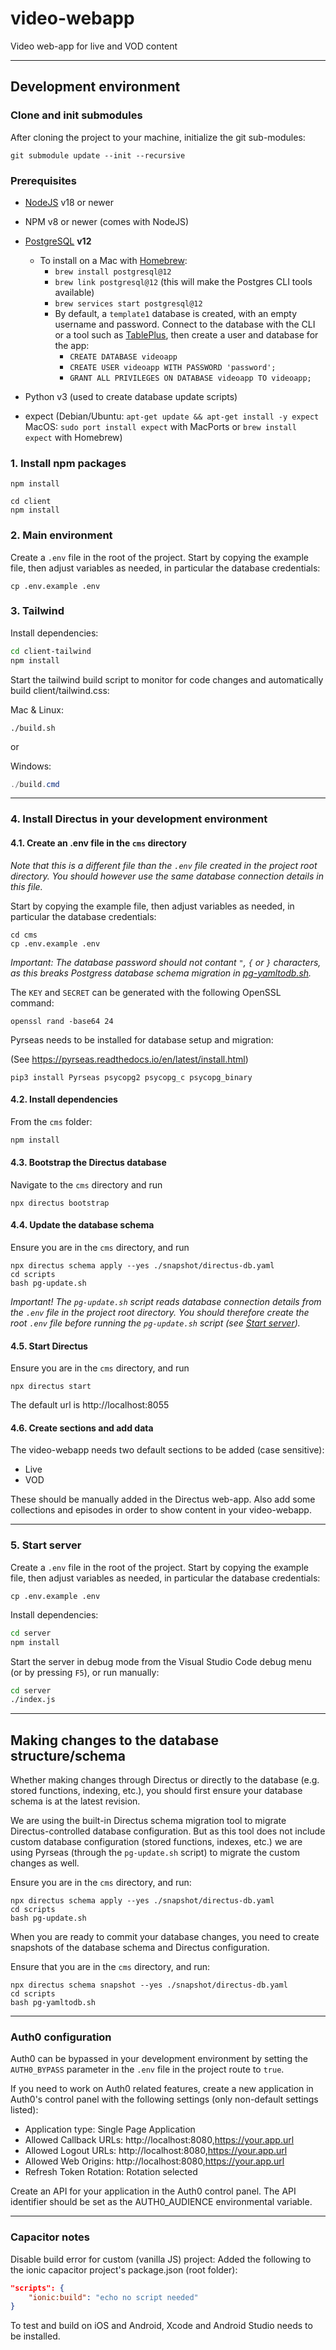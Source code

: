 # video-webapp
Video web-app for live and VOD content

---

## Development environment
### Clone and init submodules
After cloning the project to your machine, initialize the git sub-modules:
```shell
git submodule update --init --recursive
```

### Prerequisites
* [NodeJS](https://nodejs.org/en) v18 or newer
* NPM v8 or newer (comes with NodeJS)
* [PostgreSQL](https://www.postgresql.org/) **v12**

  - To install on a Mac with [Homebrew](https://brew.sh/):
    - `brew install postgresql@12`
    - `brew link postgresql@12` (this will make the Postgres CLI tools available)
    - `brew services start postgresql@12`
    - By default, a `template1` database is created, with an empty username and password. Connect to the database with the CLI or a tool such as [TablePlus](https://tableplus.com/), then create a user and database for the app:
      - `CREATE DATABASE videoapp`
      - `CREATE USER videoapp WITH PASSWORD 'password';`
      - `GRANT ALL PRIVILEGES ON DATABASE videoapp TO videoapp;`

* Python v3 (used to create database update scripts)
* expect (Debian/Ubuntu: `apt-get update && apt-get install -y expect` MacOS: `sudo port install expect` with MacPorts or `brew install expect` with Homebrew)

### 1. Install npm packages
```shell
npm install

cd client
npm install
```

### 2. Main environment
Create a `.env` file in the root of the project. Start by copying the example file, then adjust variables as needed, in particular the database credentials:
```shell
cp .env.example .env
```


### 3. Tailwind
Install dependencies:
```sh
cd client-tailwind
npm install
```

Start the tailwind build script to monitor for code changes and automatically build client/tailwind.css:

Mac & Linux:
```shell
./build.sh
```
or

Windows:
```powershell
./build.cmd
```

---

### 4. Install Directus in your development environment
#### 4.1. Create an .env file in the `cms` directory
*Note that this is a different file than the ```.env``` file created in the project root directory. You should however use the same database connection details in this file.*

Start by copying the example file, then adjust variables as needed, in particular the database credentials:
```shell
cd cms
cp .env.example .env
```

*Important: The database password should not contant ```"```, ```{``` or ```}``` characters, as this breaks Postgress database schema migration in [pg-yamltodb.sh](./cms/scripts/pg-yamltodb.sh).*

The ```KEY``` and ```SECRET``` can be generated with the following OpenSSL command:
```shell
openssl rand -base64 24
```

Pyrseas needs to be installed for database setup and migration:

(See https://pyrseas.readthedocs.io/en/latest/install.html)

```shell
pip3 install Pyrseas psycopg2 psycopg_c psycopg_binary
```

#### 4.2. Install dependencies
From the `cms` folder:

```sh
npm install
```

#### 4.3. Bootstrap the Directus database
Navigate to the ```cms``` directory and run
```shell
npx directus bootstrap
```

#### 4.4. Update the database schema
Ensure you are in the ```cms``` directory, and run
```shell
npx directus schema apply --yes ./snapshot/directus-db.yaml
cd scripts
bash pg-update.sh
```

*Important! The ```pg-update.sh``` script reads database connection details from the ```.env``` file in the project root directory. You should therefore create the root ```.env``` file before running the ```pg-update.sh``` script (see [Start server](https://github.com/bccsa/video-webapp#start-server)).*

#### 4.5. Start Directus
Ensure you are in the ```cms``` directory, and run
```shell
npx directus start
```

The default url is http://localhost:8055

#### 4.6. Create sections and add data
The video-webapp needs two default sections to be added (case sensitive):
* Live
* VOD

These should be manually added in the Directus web-app. Also add some collections and episodes in order to show content in your video-webapp.

---

### 5. Start server
Create a `.env` file in the root of the project. Start by copying the example file, then adjust variables as needed, in particular the database credentials:
```shell
cp .env.example .env
```

Install dependencies:
```sh
cd server
npm install
```

Start the server in debug mode from the Visual Studio Code debug menu (or by pressing `F5`), or run manually:
```sh
cd server
./index.js
```

--- 

## Making changes to the database structure/schema
Whether making changes through Directus or directly to the database (e.g. stored functions, indexing, etc.), you should first ensure your database schema is at the latest revision.

We are using the built-in Directus schema migration tool to migrate Directus-controlled database configuration. But as this tool does not include custom database configuration (stored functions, indexes, etc.) we are using Pyrseas (through the ```pg-update.sh``` script) to migrate the custom changes as well.

Ensure you are in the ```cms``` directory, and run:
```shell
npx directus schema apply --yes ./snapshot/directus-db.yaml
cd scripts
bash pg-update.sh
```

When you are ready to commit your database changes, you need to create snapshots of the database schema and Directus configuration.

Ensure that you are in the ```cms``` directory, and run:
```shell
npx directus schema snapshot --yes ./snapshot/directus-db.yaml
cd scripts
bash pg-yamltodb.sh
```

---

### Auth0 configuration
Auth0 can be bypassed in your development environment by setting the ```AUTH0_BYPASS``` parameter in the ```.env``` file in the project route to ```true```.

If you need to work on Auth0 related features, create a new application in Auth0's control panel with the following settings (only non-default settings listed):
* Application type: Single Page Application
* Allowed Callback URLs: http://localhost:8080,https://your.app.url
* Allowed Logout URLs: http://localhost:8080,https://your.app.url
* Allowed Web Origins: http://localhost:8080,https://your.app.url
* Refresh Token Rotation: Rotation selected

Create an API for your application in the Auth0 control panel. The API identifier should be set as the AUTH0_AUDIENCE environmental variable.

---

### Capacitor notes
Disable build error for custom (vanilla JS) project: Added the following to the ionic capacitor project's package.json (root folder):
```json
"scripts": {
    "ionic:build": "echo no script needed"
}
```

To test and build on iOS and Android, Xcode and Android Studio needs to be installed.
